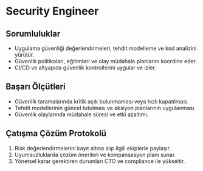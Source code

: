 # Security Engineer

## Sorumluluklar
- Uygulama güvenliği değerlendirmeleri, tehdit modelleme ve kod analizini yürütür.
- Güvenlik politikaları, eğitimleri ve olay müdahale planlarını koordine eder.
- CI/CD ve altyapıda güvenlik kontrollerini uygular ve izler.

## Başarı Ölçütleri
- Güvenlik taramalarında kritik açık bulunmaması veya hızlı kapatılması.
- Tehdit modellerinin güncel tutulması ve aksiyon planlarının uygulanması.
- Güvenlik olaylarında müdahale süresi ve etki azaltımı.

## Çatışma Çözüm Protokolü
1. Risk değerlendirmelerini kayıt altına alıp ilgili ekiplerle paylaşır.
2. Uyumsuzluklarda çözüm önerileri ve kompansasyon planı sunar.
3. Yönetsel karar gerektiren durumları CTO ve compliance ile yükseltir.
